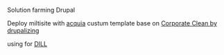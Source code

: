 Solution farming Drupal

Deploy miltisite with <a href="http://www.acquia.com/">acquia</a>
custum template base on <a href="http://www.drupalizing.com/"> Corporate Clean by drupalizing</a>

using for <a href="http://developpementinternetlogiciellibre.net">DILL</a>
